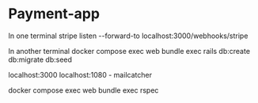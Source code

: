 # Payment-app

In one terminal
stripe listen --forward-to localhost:3000/webhooks/stripe

In another terminal
docker compose exec web bundle exec rails db:create db:migrate db:seed

localhost:3000
localhost:1080 - mailcatcher

docker compose exec web bundle exec rspec
